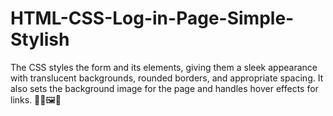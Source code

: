 # HTML-CSS-Log-in-Page-Simple-Stylish
The CSS styles the form and its elements, giving them a sleek appearance with translucent backgrounds, rounded borders, and appropriate spacing. It also sets the background image for the page and handles hover effects for links. 🎨✨🖼️🔗
